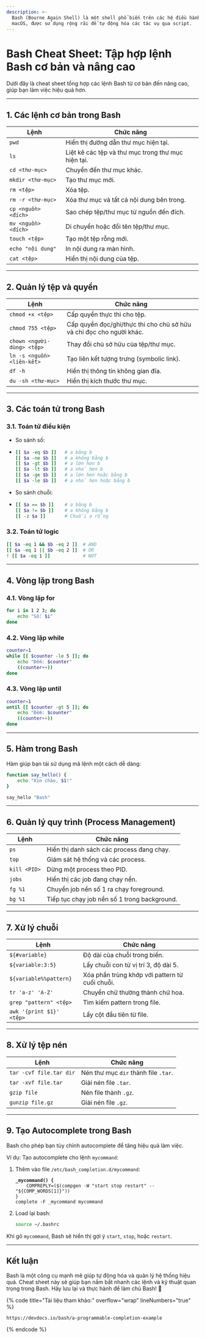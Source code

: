 ```yaml
---
description: >-
  Bash (Bourne Again Shell) là một shell phổ biến trên các hệ điều hành Linux và
  macOS, được sử dụng rộng rãi để tự động hóa các tác vụ qua script.
---
```


# Bash Cheat Sheet: Tập hợp lệnh Bash cơ bản và nâng cao

Dưới đây là cheat sheet tổng hợp các lệnh Bash từ cơ bản đến nâng cao, giúp bạn làm việc hiệu quả hơn.

***

## **1. Các lệnh cơ bản trong Bash**

| **Lệnh**            | **Chức năng**                                      |
| ------------------- | -------------------------------------------------- |
| `pwd`               | Hiển thị đường dẫn thư mục hiện tại.               |
| `ls`                | Liệt kê các tệp và thư mục trong thư mục hiện tại. |
| `cd <thư-mục>`      | Chuyển đến thư mục khác.                           |
| `mkdir <thư-mục>`   | Tạo thư mục mới.                                   |
| `rm <tệp>`          | Xóa tệp.                                           |
| `rm -r <thư-mục>`   | Xóa thư mục và tất cả nội dung bên trong.          |
| `cp <nguồn> <đích>` | Sao chép tệp/thư mục từ nguồn đến đích.            |
| `mv <nguồn> <đích>` | Di chuyển hoặc đổi tên tệp/thư mục.                |
| `touch <tệp>`       | Tạo một tệp rỗng mới.                              |
| `echo "nội dung"`   | In nội dung ra màn hình.                           |
| `cat <tệp>`         | Hiển thị nội dung của tệp.                         |

***

## **2. Quản lý tệp và quyền**

| **Lệnh**                   | **Chức năng**                                                        |
| -------------------------- | -------------------------------------------------------------------- |
| `chmod +x <tệp>`           | Cấp quyền thực thi cho tệp.                                          |
| `chmod 755 <tệp>`          | Cấp quyền đọc/ghi/thực thi cho chủ sở hữu và chỉ đọc cho người khác. |
| `chown <người-dùng> <tệp>` | Thay đổi chủ sở hữu của tệp/thư mục.                                 |
| `ln -s <nguồn> <liên-kết>` | Tạo liên kết tượng trưng (symbolic link).                            |
| `df -h`                    | Hiển thị thông tin không gian đĩa.                                   |
| `du -sh <thư-mục>`         | Hiển thị kích thước thư mục.                                         |

***

## **3. Các toán tử trong Bash**

### **3.1. Toán tử điều kiện**

* So sánh số:
* ```bash
  [[ $a -eq $b ]]   # a bằng b
  [[ $a -ne $b ]]   # a không bằng b
  [[ $a -gt $b ]]   # a lớn hơn b
  [[ $a -lt $b ]]   # a nhỏ hơn b
  [[ $a -ge $b ]]   # a lớn hơn hoặc bằng b
  [[ $a -le $b ]]   # a nhỏ hơn hoặc bằng b
  ```
* So sánh chuỗi:
* ```bash
  [[ $a == $b ]]    # a bằng b
  [[ $a != $b ]]    # a không bằng b
  [[ -z $a ]]       # Chuỗi a rỗng
  ```

### **3.2. Toán tử logic**

```bash
[[ $a -eq 1 && $b -eq 2 ]]  # AND
[[ $a -eq 1 || $b -eq 2 ]]  # OR
! [[ $a -eq 1 ]]            # NOT
```

***

## **4. Vòng lặp trong Bash**

### **4.1. Vòng lặp for**

```bash
for i in 1 2 3; do
    echo "Số: $i"
done
```

### **4.2. Vòng lặp while**

```bash
counter=1
while [[ $counter -le 5 ]]; do
    echo "Đếm: $counter"
    ((counter++))
done
```

### **4.3. Vòng lặp until**

```bash
counter=1
until [[ $counter -gt 5 ]]; do
    echo "Đếm: $counter"
    ((counter++))
done
```

***

## **5. Hàm trong Bash**

Hàm giúp bạn tái sử dụng mã lệnh một cách dễ dàng:

```bash
function say_hello() {
    echo "Xin chào, $1!"
}

say_hello "Bash"
```

***

## **6. Quản lý quy trình (Process Management)**

| **Lệnh**     | **Chức năng**                                |
| ------------ | -------------------------------------------- |
| `ps`         | Hiển thị danh sách các process đang chạy.    |
| `top`        | Giám sát hệ thống và các process.            |
| `kill <PID>` | Dừng một process theo PID.                   |
| `jobs`       | Hiển thị các job đang chạy nền.              |
| `fg %1`      | Chuyển job nền số 1 ra chạy foreground.      |
| `bg %1`      | Tiếp tục chạy job nền số 1 trong background. |

***

## **7. Xử lý chuỗi**

| **Lệnh**                 | **Chức năng**                                  |
| ------------------------ | ---------------------------------------------- |
| `${#variable}`           | Độ dài của chuỗi trong biến.                   |
| `${variable:3:5}`        | Lấy chuỗi con từ vị trí 3, độ dài 5.           |
| `${variable%%pattern}`   | Xóa phần trùng khớp với pattern từ cuối chuỗi. |
| `tr 'a-z' 'A-Z'`         | Chuyển chữ thường thành chữ hoa.               |
| `grep "pattern" <tệp>`   | Tìm kiếm pattern trong file.                   |
| `awk '{print $1}' <tệp>` | Lấy cột đầu tiên từ file.                      |

***

## **8. Xử lý tệp nén**

| **Lệnh**                | **Chức năng**                        |
| ----------------------- | ------------------------------------ |
| `tar -cvf file.tar dir` | Nén thư mục `dir` thành file `.tar`. |
| `tar -xvf file.tar`     | Giải nén file `.tar`.                |
| `gzip file`             | Nén file thành `.gz`.                |
| `gunzip file.gz`        | Giải nén file `.gz`.                 |

***

## **9. Tạo Autocomplete trong Bash**

Bash cho phép bạn tùy chỉnh autocomplete để tăng hiệu quả làm việc.

Ví dụ: Tạo autocomplete cho lệnh `mycommand`:

1.  Thêm vào file `/etc/bash_completion.d/mycommand`:

    <pre class="language-bash"><code class="lang-bash"><strong>_mycommand() {
    </strong>    COMPREPLY=($(compgen -W "start stop restart" -- "${COMP_WORDS[1]}"))
    }
    complete -F _mycommand mycommand
    </code></pre>
2.  Load lại bash:

    ```bash
    source ~/.bashrc
    ```

Khi gõ `mycommand`, Bash sẽ hiển thị gợi ý `start`, `stop`, hoặc `restart`.

***

## **Kết luận**

Bash là một công cụ mạnh mẽ giúp tự động hóa và quản lý hệ thống hiệu quả. Cheat sheet này sẽ giúp bạn nắm bắt nhanh các lệnh và kỹ thuật quan trọng trong Bash. Hãy lưu lại và thực hành để làm chủ Bash! 🚀



{% code title="Tài liệu tham khảo:" overflow="wrap" lineNumbers="true" %}
```http
https://devdocs.io/bash/a-programmable-completion-example
```
{% endcode %}

